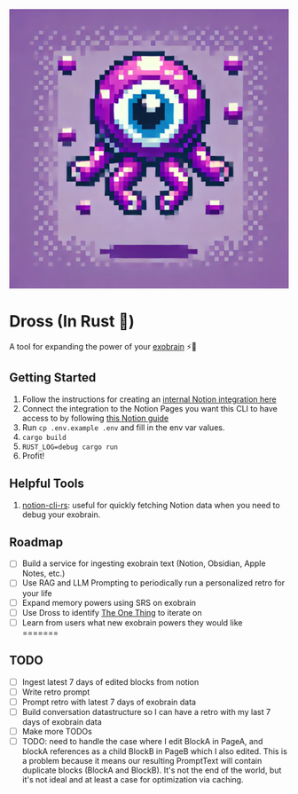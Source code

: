 
<div align="center">
  <img src="img/dross.webp">
</div>

# Dross (In Rust 🦀)

A tool for expanding the power of your [exobrain](https://beepb00p.xyz/exobrain/) ⚡🧠

## Getting Started

1. Follow the instructions for creating an [internal Notion integration here](https://www.notion.so/help/create-integrations-with-the-notion-api#create-an-internal-integration)
2. Connect the integration to the Notion Pages you want this CLI to have access to by following [this Notion guide](https://www.notion.so/help/add-and-manage-connections-with-the-api#add-connections-to-pages)
3. Run `cp .env.example .env` and fill in the env var values.
4. `cargo build`
5. `RUST_LOG=debug cargo run`
6. Profit!

## Helpful Tools

1. [notion-cli-rs](https://github.com/Melvillian/notion-cli-rs): useful for quickly fetching Notion data when you need to debug your exobrain.

## Roadmap

- [ ] Build a service for ingesting exobrain text (Notion, Obsidian, Apple Notes, etc.)
- [ ] Use RAG and LLM Prompting to periodically run a personalized retro for your life
- [ ] Expand memory powers using SRS on exobrain
- [ ] Use Dross to identify [The One Thing](https://en.wikipedia.org/wiki/The_One_Thing_(book)) to iterate on
- [ ] Learn from users what new exobrain powers they would like  
=======

## TODO

- [ ] Ingest latest 7 days of edited blocks from notion
- [ ] Write retro prompt
- [ ] Prompt retro with latest 7 days of exobrain data
- [ ] Build conversation datastructure so I can have a retro with my last 7 days of exobrain data
- [ ] Make more TODOs
- [ ] TODO: need to handle the case where I edit BlockA in PageA, and blockA references as a child BlockB in PageB which I also edited. This is a problem because it means our resulting PromptText will contain duplicate blocks (BlockA and BlockB). It's not the end of the world, but it's not ideal and at least a case for optimization via caching.